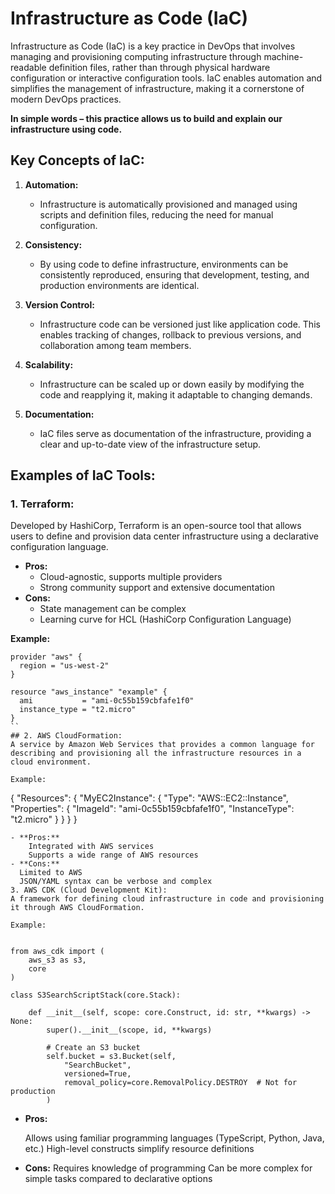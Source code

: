 # Infrastructure as Code (IaC)

Infrastructure as Code (IaC) is a key practice in DevOps that involves managing and provisioning computing infrastructure through machine-readable definition files, rather than through physical hardware configuration or interactive configuration tools. IaC enables automation and simplifies the management of infrastructure, making it a cornerstone of modern DevOps practices. 

**In simple words – this practice allows us to build and explain our infrastructure using code.**

## Key Concepts of IaC:

1. **Automation:**
    - Infrastructure is automatically provisioned and managed using scripts and definition files, reducing the need for manual configuration.
    
2. **Consistency:**
    - By using code to define infrastructure, environments can be consistently reproduced, ensuring that development, testing, and production environments are identical.

3. **Version Control:**
    - Infrastructure code can be versioned just like application code. This enables tracking of changes, rollback to previous versions, and collaboration among team members.

4. **Scalability:**
    - Infrastructure can be scaled up or down easily by modifying the code and reapplying it, making it adaptable to changing demands.

5. **Documentation:**
    - IaC files serve as documentation of the infrastructure, providing a clear and up-to-date view of the infrastructure setup.

## Examples of IaC Tools:

### 1. Terraform:
Developed by HashiCorp, Terraform is an open-source tool that allows users to define and provision data center infrastructure using a declarative configuration language.

- **Pros:**
    - Cloud-agnostic, supports multiple providers
    - Strong community support and extensive documentation
- **Cons:**
    - State management can be complex
    - Learning curve for HCL (HashiCorp Configuration Language)

**Example:**

```
provider "aws" {
  region = "us-west-2"
}

resource "aws_instance" "example" {
  ami           = "ami-0c55b159cbfafe1f0"
  instance_type = "t2.micro"
}
``
## 2. AWS CloudFormation:
A service by Amazon Web Services that provides a common language for describing and provisioning all the infrastructure resources in a cloud environment.

Example:
```
{
  "Resources": {
    "MyEC2Instance": {
      "Type": "AWS::EC2::Instance",
      "Properties": {
        "ImageId": "ami-0c55b159cbfafe1f0",
        "InstanceType": "t2.micro"
      }
    }
  }
}

```
- **Pros:**
    Integrated with AWS services
    Supports a wide range of AWS resources
- **Cons:** 
  Limited to AWS
  JSON/YAML syntax can be verbose and complex
3. AWS CDK (Cloud Development Kit):
A framework for defining cloud infrastructure in code and provisioning it through AWS CloudFormation.

Example: 


from aws_cdk import (
    aws_s3 as s3,
    core
)

class S3SearchScriptStack(core.Stack):

    def __init__(self, scope: core.Construct, id: str, **kwargs) -> None:
        super().__init__(scope, id, **kwargs)

        # Create an S3 bucket
        self.bucket = s3.Bucket(self, 
            "SearchBucket",
            versioned=True,
            removal_policy=core.RemovalPolicy.DESTROY  # Not for production
        )

```
- **Pros:**

  Allows using familiar programming languages (TypeScript, Python, Java, etc.)
  High-level constructs simplify resource definitions
- **Cons:** 
  Requires knowledge of programming
  Can be more complex for simple tasks compared to declarative options
